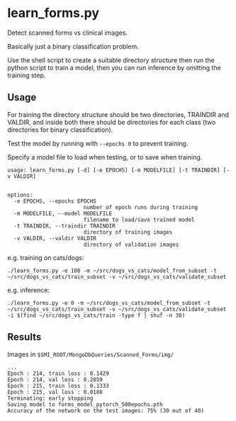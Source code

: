 # learn_forms.py

Detect scanned forms vs clinical images.

Basically just a binary classification problem.

Use the shell script to create a suitable directory structure
then run the python script to train a model, then you can run
inference by omitting the training step.

## Usage

For training the directory structure should be two directories,
TRAINDIR and VALDIR, and inside both there should be directories
for each class (two directories for binary classification).

Test the model by running with `--epochs 0` to prevent training.

Specify a model file to load when testing, or to save when training.


```
usage: learn_forms.py [-d] [-e EPOCHS] [-m MODELFILE] [-t TRAINDIR] [-v VALDIR]


options:
  -e EPOCHS, --epochs EPOCHS
                        number of epoch runs during training
  -m MODELFILE, --model MODELFILE
                        filename to load/save trained model
  -t TRAINDIR, --traindir TRAINDIR
                        directory of training images
  -v VALDIR, --valdir VALDIR
                        directory of validation images
```

e.g. training on cats/dogs:
```
./learn_forms.py -e 100 -m ~/src/dogs_vs_cats/model_from_subset -t ~/src/dogs_vs_cats/train_subset -v ~/src/dogs_vs_cats/validate_subset
```

e.g. inference:
```
./learn_forms.py -e 0 -m ~/src/dogs_vs_cats/model_from_subset -t ~/src/dogs_vs_cats/train_subset -v ~/src/dogs_vs_cats/validate_subset -i $(find ~/src/dogs_vs_cats/train -type f | shuf -n 30)
```

## Results

Images in `$SMI_ROOT/MongoDbQueries/Scanned_Forms/img/`

```
...
Epoch : 214, train loss : 0.1429
Epoch : 214, val loss : 0.2859
Epoch : 215, train loss : 0.1333
Epoch : 215, val loss : 0.0188
Terminating: early stopping
Saving model to forms_model_pytorch_500epochs.pth
Accuracy of the network on the test images: 75% (30 out of 40)
```
